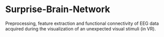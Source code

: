 # Surprise-Brain-Network
Preprocessing, feature extraction and functional connectivity of EEG data acquired during the visualization of an unexpected visual stimuli (in VR).
